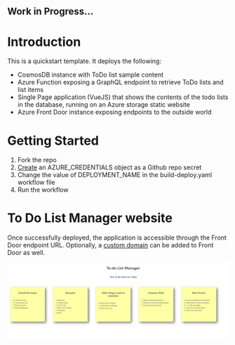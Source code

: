 ## Work in Progress... 

# Introduction
This is a quickstart template. It deploys the following:
- CosmosDB instance with ToDo list sample content
- Azure Function exposing a GraphQL endpoint to retrieve ToDo lists and list items
- Single Page application (VueJS) that shows the contents of the todo lists in the database, running on an Azure storage static website
- Azure Front Door instance exposing endpoints to the outside world

# Getting Started
1. Fork the repo
2. [Create](https://github.com/marketplace/actions/azure-cli-action#configure-azure-credentials-as-github-secret) an AZURE_CREDENTIALS object as a Github repo secret
3. Change the value of DEPLOYMENT_NAME in the build-deploy.yaml workflow file
4. Run the workflow

# To Do List Manager website
Once successfully deployed, the application is accessible through the Front Door endpoint URL. Optionally, a [custom domain](https://docs.microsoft.com/azure/frontdoor/front-door-custom-domain) can be added to Front Door as well. 

![Screenshot of the todolist webpage](/assets/todolistmanager.png)